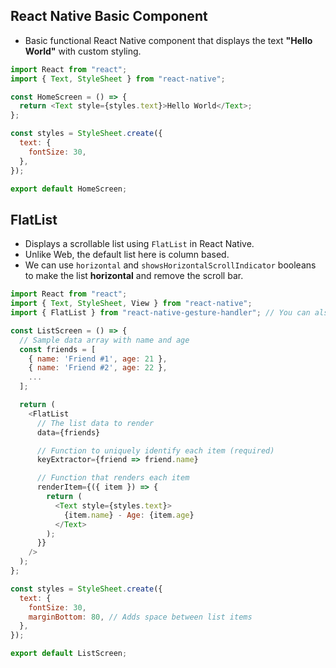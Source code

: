 ## React Native Basic Component
- Basic functional React Native component that displays the text **"Hello World"** with custom styling.
```js
import React from "react";
import { Text, StyleSheet } from "react-native";

const HomeScreen = () => {
  return <Text style={styles.text}>Hello World</Text>;
};

const styles = StyleSheet.create({
  text: {
    fontSize: 30,
  },
});

export default HomeScreen;
```
## FlatList 
- Displays a scrollable list using `FlatList` in React Native.
- Unlike Web, the default list here is column based.
- We can use `horizontal` and `showsHorizontalScrollIndicator` booleans to make the list **horizontal** and remove the scroll bar.
```js
import React from "react";
import { Text, StyleSheet, View } from "react-native";
import { FlatList } from "react-native-gesture-handler"; // You can also use FlatList from "react-native"

const ListScreen = () => {
  // Sample data array with name and age
  const friends = [
    { name: 'Friend #1', age: 21 },
    { name: 'Friend #2', age: 22 },
    ...
  ];

  return (
    <FlatList
      // The list data to render
      data={friends}

      // Function to uniquely identify each item (required)
      keyExtractor={friend => friend.name}

      // Function that renders each item
      renderItem={({ item }) => {
        return (
          <Text style={styles.text}>
            {item.name} - Age: {item.age}
          </Text>
        );
      }}
    />
  );
};

const styles = StyleSheet.create({
  text: {
    fontSize: 30,
    marginBottom: 80, // Adds space between list items
  },
});

export default ListScreen;

```
